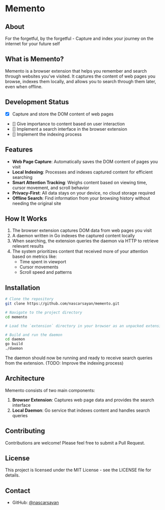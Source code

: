 # Memento

## About
For the forgetful, by the forgetful - Capture and index your journey on the internet for your future self

## What is Memento?
Memento is a browser extension that helps you remember and search through websites you've visited. It captures the content of web pages you browse, indexes them locally, and allows you to search through them later, even when offline.

## Development Status

- [x] Capture and store the DOM content of web pages
- [] Give importance to content based on user interaction
- [] Implement a search interface in the browser extension
- [] Implement the indexing process

## Features
- **Web Page Capture**: Automatically saves the DOM content of pages you visit
- **Local Indexing**: Processes and indexes captured content for efficient searching
- **Smart Attention Tracking**: Weighs content based on viewing time, cursor movement, and scroll behavior
- **Privacy-First**: All data stays on your device, no cloud storage required
- **Offline Search**: Find information from your browsing history without needing the original site

## How It Works
1. The browser extension captures DOM data from web pages you visit
2. A daemon written in Go indexes the captured content locally
3. When searching, the extension queries the daemon via HTTP to retrieve relevant results
4. The system prioritizes content that received more of your attention based on metrics like:
   - Time spent in viewport
   - Cursor movements
   - Scroll speed and patterns

## Installation
```bash
# Clone the repository
git clone https://github.com/nascarsayan/memento.git

# Navigate to the project directory
cd memento

# Load the `extension` directory in your browser as an unpacked extension

# Build and run the daemon
cd daemon
go build
./daemon
```

The daemon should now be running and ready to receive search queries from the extension. (TODO: Improve the indexing process)


## Architecture
Memento consists of two main components:
1. **Browser Extension**: Captures web page data and provides the search interface
2. **Local Daemon**: Go service that indexes content and handles search queries

## Contributing
Contributions are welcome! Please feel free to submit a Pull Request.

## License
This project is licensed under the MIT License - see the LICENSE file for details.

## Contact
- GitHub: [@nascarsayan](https://github.com/nascarsayan)
